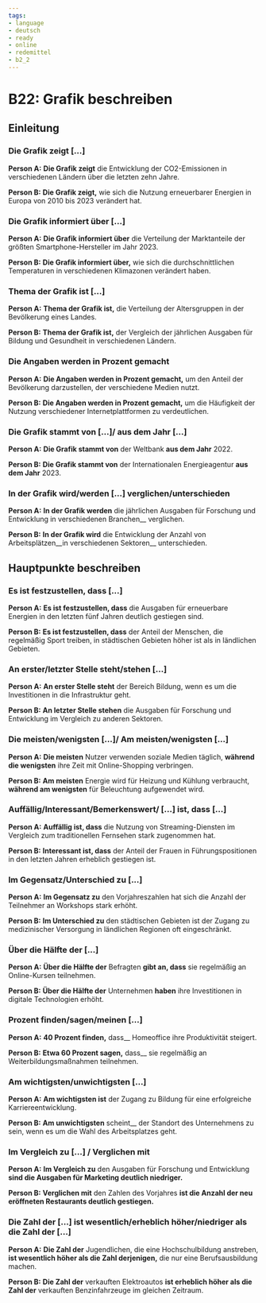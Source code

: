 ```yaml
---
tags:
- language
- deutsch
- ready
- online
- redemittel
- b2_2
---
```


# B22: Grafik beschreiben

## Einleitung

### Die Grafik zeigt [...]

__Person A:__ __Die Grafik zeigt__ die Entwicklung der CO2-Emissionen in verschiedenen Ländern über die letzten zehn Jahre.

__Person B:__ __Die Grafik zeigt,__ wie sich die Nutzung erneuerbarer Energien in Europa von 2010 bis 2023 verändert hat.

### Die Grafik informiert über [...]

__Person A:__ __Die Grafik informiert über__ die Verteilung der Marktanteile der größten Smartphone-Hersteller im Jahr 2023.

__Person B:__ __Die Grafik informiert über,__ wie sich die durchschnittlichen Temperaturen in verschiedenen Klimazonen verändert haben.

### Thema der Grafik ist [...]

__Person A:__ __Thema der Grafik ist,__ die Verteilung der Altersgruppen in der Bevölkerung eines Landes.

__Person B:__ __Thema der Grafik ist,__ der Vergleich der jährlichen Ausgaben für Bildung und Gesundheit in verschiedenen Ländern.

### Die Angaben werden in Prozent gemacht

__Person A:__ __Die Angaben werden in Prozent gemacht,__ um den Anteil der Bevölkerung darzustellen, der verschiedene Medien nutzt.

__Person B:__ __Die Angaben werden in Prozent gemacht,__ um die Häufigkeit der Nutzung verschiedener Internetplattformen zu verdeutlichen.

### Die Grafik stammt von [...]/ aus dem Jahr [...]

__Person A:__ __Die Grafik stammt von__ der Weltbank __aus dem Jahr__ 2022.

__Person B:__ __Die Grafik stammt von__ der Internationalen Energieagentur __aus dem Jahr__ 2023.

### In der Grafik wird/werden [...] verglichen/unterschieden

__Person A:__ __In der Grafik werden__ die jährlichen Ausgaben für Forschung und Entwicklung in verschiedenen Branchen__ verglichen.

__Person B:__ __In der Grafik wird__ die Entwicklung der Anzahl von Arbeitsplätzen__in verschiedenen Sektoren__ unterschieden.

## Hauptpunkte beschreiben

### Es ist festzustellen, dass [...]

__Person A:__ __Es ist festzustellen, dass__ die Ausgaben für erneuerbare Energien in den letzten fünf Jahren deutlich gestiegen sind.

__Person B:__ __Es ist festzustellen, dass__ der Anteil der Menschen, die regelmäßig Sport treiben, in städtischen Gebieten höher ist als in ländlichen Gebieten.

### An erster/letzter Stelle steht/stehen [...]

__Person A:__ __An erster Stelle steht__ der Bereich Bildung, wenn es um die Investitionen in die Infrastruktur geht.

__Person B:__ __An letzter Stelle stehen__ die Ausgaben für Forschung und Entwicklung im Vergleich zu anderen Sektoren.

### Die meisten/wenigsten [...]/ Am meisten/wenigsten [...]

__Person A:__ __Die meisten__ Nutzer verwenden soziale Medien täglich, __während die wenigsten__ ihre Zeit mit Online-Shopping verbringen.

__Person B:__ __Am meisten__ Energie wird für Heizung und Kühlung verbraucht, __während am wenigsten__ für Beleuchtung aufgewendet wird.

### Auffällig/Interessant/Bemerkenswert/ [...] ist, dass [...]

__Person A:__ __Auffällig ist, dass__ die Nutzung von Streaming-Diensten im Vergleich zum traditionellen Fernsehen stark zugenommen hat.

__Person B:__ __Interessant ist, dass__ der Anteil der Frauen in Führungspositionen in den letzten Jahren erheblich gestiegen ist.

### Im Gegensatz/Unterschied zu [...]

__Person A:__ __Im Gegensatz zu__ den Vorjahreszahlen hat sich die Anzahl der Teilnehmer an Workshops stark erhöht.

__Person B:__ __Im Unterschied zu__ den städtischen Gebieten ist der Zugang zu medizinischer Versorgung in ländlichen Regionen oft eingeschränkt.

### Über die Hälfte der [...]

__Person A:__ __Über die Hälfte der__ Befragten __gibt an, dass__ sie regelmäßig an Online-Kursen teilnehmen.

__Person B:__ __Über die Hälfte der__ Unternehmen __haben__ ihre Investitionen in digitale Technologien erhöht.

### Prozent finden/sagen/meinen [...]

__Person A:__ __40 Prozent finden,__ dass__ Homeoffice ihre Produktivität steigert.

__Person B:__ __Etwa 60 Prozent sagen,__ dass__ sie regelmäßig an Weiterbildungsmaßnahmen teilnehmen.

### Am wichtigsten/unwichtigsten [...]

__Person A:__ __Am wichtigsten ist__ der Zugang zu Bildung für eine erfolgreiche Karriereentwicklung.

__Person B:__ __Am unwichtigsten__ scheint__ der Standort des Unternehmens zu sein, wenn es um die Wahl des Arbeitsplatzes geht.

### Im Vergleich zu [...] / Verglichen mit

__Person A:__ __Im Vergleich zu__ den Ausgaben für Forschung und Entwicklung __sind die Ausgaben für Marketing deutlich niedriger.__

__Person B:__ __Verglichen mit__ den Zahlen des Vorjahres __ist die Anzahl der neu eröffneten Restaurants deutlich gestiegen.__

### Die Zahl der [...] ist wesentlich/erheblich höher/niedriger als die Zahl der [...]

__Person A:__ __Die Zahl der__ Jugendlichen, die eine Hochschulbildung anstreben, __ist wesentlich höher als die Zahl derjenigen,__ die nur eine Berufsausbildung machen.

__Person B:__ __Die Zahl der__ verkauften Elektroautos __ist erheblich höher als die Zahl der__ verkauften Benzinfahrzeuge im gleichen Zeitraum.
